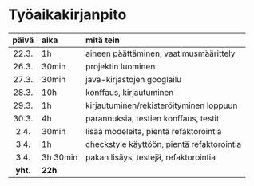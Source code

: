 # Työaikakirjanpito

|  päivä   | aika          | mitä tein                                  |
| :------: | :------------ | :----------------------------------------- |
|  22.3.   | 1h            | aiheen päättäminen, vaatimusmäärittely     |
|  26.3.   | 30min         | projektin luominen                         |
|  27.3.   | 30min         | java-kirjastojen googlailu                 |
|  28.3.   | 10h           | konffaus, kirjautuminen                    |
|  29.3.   | 1h            | kirjautuminen/rekisteröityminen loppuun    |
|  30.3.   | 4h            | parannuksia, testien konffaus, testit      |
|   2.4.   | 30min         | lisää modeleita, pientä refaktorointia     |
|   3.4.   | 1h            | checkstyle käyttöön, pientä refaktorointia |
|   3.4.   | 3h 30min      | pakan lisäys, testejä, refaktorointia      |
| **yht.** | **22h**       |                                            |
